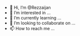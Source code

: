 - 👋 Hi, I’m @Rezzaijan
- 👀 I’m interested in ...
- 🌱 I’m currently learning ...
- 💞️ I’m looking to collaborate on ...
- 📫 How to reach me ...

<!---
Rezzaijan/Rezzaijan is a ✨ special ✨ repository because its `README.md` (this file) appears on your GitHub profile.
You can click the Preview link to take a look at your changes.
--->
